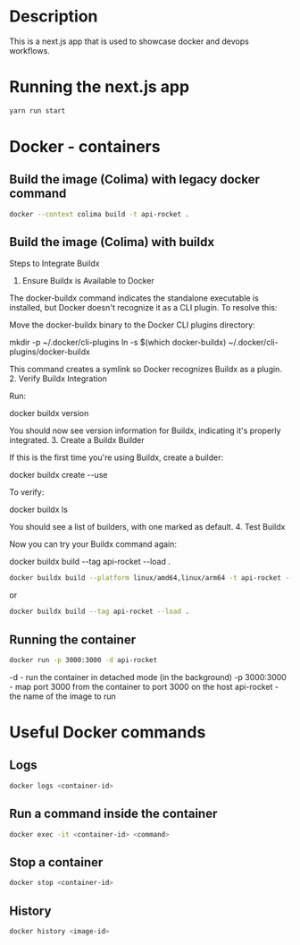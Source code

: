 # Description

This is a next.js app that is used to showcase docker and devops workflows.



# Running the next.js app

```bash
yarn run start
````

# Docker - containers

## Build the image (Colima) with legacy docker command

```bash
docker --context colima build -t api-rocket .
```

## Build the image (Colima) with buildx

Steps to Integrate Buildx
1. Ensure Buildx is Available to Docker

The docker-buildx command indicates the standalone executable is installed, but Docker doesn't recognize it as a CLI plugin. To resolve this:

Move the docker-buildx binary to the Docker CLI plugins directory:

mkdir -p ~/.docker/cli-plugins
ln -s $(which docker-buildx) ~/.docker/cli-plugins/docker-buildx

This command creates a symlink so Docker recognizes Buildx as a plugin.
2. Verify Buildx Integration

Run:

docker buildx version

You should now see version information for Buildx, indicating it's properly integrated.
3. Create a Buildx Builder

If this is the first time you're using Buildx, create a builder:

docker buildx create --use

To verify:

docker buildx ls

You should see a list of builders, with one marked as default.
4. Test Buildx

Now you can try your Buildx command again:

docker buildx build --tag api-rocket --load .

```bash
docker buildx build --platform linux/amd64,linux/arm64 -t api-rocket --push .
```
or
```bash
docker buildx build --tag api-rocket --load .
```

## Running the container

```bash
docker run -p 3000:3000 -d api-rocket
```

-d - run the container in detached mode (in the background)
-p 3000:3000 - map port 3000 from the container to port 3000 on the host
api-rocket - the name of the image to run

# Useful Docker commands

## Logs

```bash
docker logs <container-id>
```

## Run a command inside the container

```bash
docker exec -it <container-id> <command>
```

## Stop a container

```bash
docker stop <container-id>
```

## History

```bash
docker history <image-id>
```